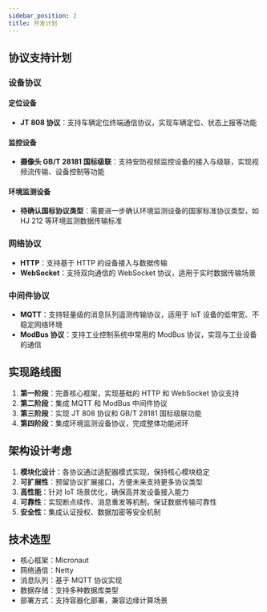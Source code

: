 ```yaml
---
sidebar_position: 2
title: 开发计划
---
```


## 协议支持计划

### 设备协议

#### 定位设备

- **JT 808 协议**：支持车辆定位终端通信协议，实现车辆定位、状态上报等功能

#### 监控设备

- **摄像头 GB/T 28181 国标级联**：支持安防视频监控设备的接入与级联，实现视频流传输、设备控制等功能

#### 环境监测设备

- **待确认国标协议类型**：需要进一步确认环境监测设备的国家标准协议类型，如 HJ 212 等环境监测数据传输标准

### 网络协议

- **HTTP**：支持基于 HTTP 的设备接入与数据传输
- **WebSocket**：支持双向通信的 WebSocket 协议，适用于实时数据传输场景

### 中间件协议

- **MQTT**：支持轻量级的消息队列遥测传输协议，适用于 IoT 设备的低带宽、不稳定网络环境
- **ModBus 协议**：支持工业控制系统中常用的 ModBus 协议，实现与工业设备的通信

## 实现路线图

1. **第一阶段**：完善核心框架，实现基础的 HTTP 和 WebSocket 协议支持
2. **第二阶段**：集成 MQTT 和 ModBus 中间件协议
3. **第三阶段**：实现 JT 808 协议和 GB/T 28181 国标级联功能
4. **第四阶段**：集成环境监测设备协议，完成整体功能闭环

## 架构设计考虑

1. **模块化设计**：各协议通过适配器模式实现，保持核心模块稳定
2. **可扩展性**：预留协议扩展接口，方便未来支持更多协议类型
3. **高性能**：针对 IoT 场景优化，确保高并发设备接入能力
4. **可靠性**：实现断点续传、消息重发等机制，保证数据传输可靠性
5. **安全性**：集成认证授权、数据加密等安全机制

## 技术选型

- 核心框架：Micronaut
- 网络通信：Netty
- 消息队列：基于 MQTT 协议实现
- 数据存储：支持多种数据库类型
- 部署方式：支持容器化部署，兼容边缘计算场景
